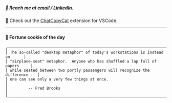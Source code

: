 ##### :calling: Reach me at **[email](mailto:johannes@stenmark.in)** ***/*** **[~~LinkedIn~~](https://www.linkedin.com/in/johannes-stenmark)**.
:feet: Check out the [ChatCopyCat](https://github.com/jstenmark/ChatCopyCat) extension for VSCode.

---
#### :cookie: Fortune cookie of the day
```smalltalk
╭─────────────────────────────────────────────────────────────────────────────╮
│ The so-called "desktop metaphor" of today's workstations is instead an      │
│ "airplane-seat" metaphor.  Anyone who has shuffled a lap full of papers     │
│ while seated between two portly passengers will recognize the difference -- │
│ one can see only a very few things at once.                                 │
│         -- Fred Brooks                                                      │
╰─────────────────────────────────────────────────────────────────────────────╯
```
